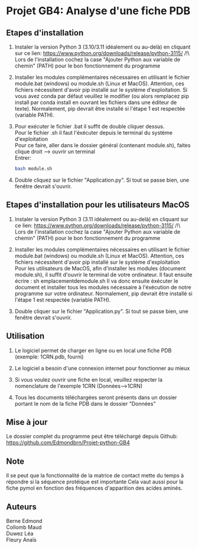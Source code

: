 
# Projet GB4: Analyse d'une fiche PDB



## Etapes d'installation

1. Instaler la version Python 3 (3.10/3.11 idéalement ou au-delà) en cliquant sur ce lien:
   https://www.python.org/downloads/release/python-3115/
   /!\ Lors de l'installation cochez la case "Ajouter Python aux variable de chemin" (PATH) pour le bon fonctionnement du programme

2. Installer les modules complémentaires nécessaires en utilisant le fichier 
   module.bat (windows) ou module.sh (Linux et MacOS).
   Attention, ces fichiers nécessitent d'avoir pip installé sur le système  d'exploitation. Si vous avez conda par défaut veuillez le modifier (ou alors remplacez pip install par conda install en ouvrant les fichiers dans une éditeur de texte).
   Normalement, pip devrait être installé si l'étape 1 est respectée (variable PATH).

3. Pour exécuter le fichier .bat il suffit de double cliquer dessus.    
   Pour le fichier .sh il faut l'éxécuter depuis le terminal du système d'exploitation    
   Pour ce faire, aller dans le dossier général (contenant module.sh), faites clique droit --> ouvrir un terminal    
   Entrer:
   ``` bash
   bash module.sh
   ```

4. Double cliquez sur le fichier "Application.py". Si tout se passe bien, une fenêtre devrait s'ouvrir.

## Etapes d'installation pour les utilisateurs MacOS 
1. Instaler la version Python 3 (3.11 idéalement ou au-delà) en cliquant sur ce lien:
   https://www.python.org/downloads/release/python-3115/
   /!\ Lors de l'installation cochez la case "Ajouter Python aux variable de chemin" (PATH) pour le bon fonctionnement du programme
  
2. Installer les modules complémentaires nécessaires en utilisant le fichier 
   module.bat (windows) ou module.sh (Linux et MacOS).
   Attention, ces fichiers nécessitent d'avoir pip installé sur le système  d'exploitation
   Pour les utilisateurs de MacOS, afin d'installer les modules (document module.sh), il suffit d'ouvrir le terminal de votre ordinateur.
   Il faut ensuite écrire : sh emplacementdemodule.sh 
   Il va donc ensuite éxécuter le document et installer tous les modules nécessaire à l'éxécution de notre programme sur votre ordinateur. 
   Normalement, pip devrait être installé si l'étape 1 est respectée (variable PATH).
   
3. Double cliquer sur le fichier "Application.py". Si tout se passe bien, une fenêtre devrait s'ouvrir.


## Utilisation

 1. Le logiciel permet de charger en ligne ou en local une fiche PDB (exemple: 1CRN.pdb, fourni) 

 2. Le logiciel a besoin d'une connexion internet pour fonctionner au mieux

 3. Si vous voulez ouvrir une fiche en local, veuillez respecter la nomenclature de l'exemple 1CRN (Données-->1CRN)

 4. Tous les documents téléchargées seront présents dans un dossier portant le nom de la fiche PDB dans le dossier "Données"


## Mise à jour

Le dossier complet du programme peut être téléchargé depuis Github:
https://github.com/Edmondbrn/Projet-python-GB4


## Note

Il se peut que la fonctionnalité de la matrice de contact mette du temps à répondre si la séquence protéique est importante
Cela vaut aussi pour la fiche pymol en fonction des fréquences d'apparition des acides aminés.

## Auteurs

Berne Edmond    
Collomb Maud    
Duwez Léa       
Fleury Anaïs
